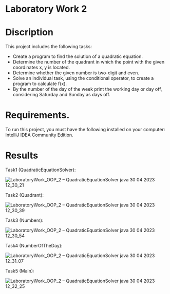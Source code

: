 # Laboratory Work 2

# Discription

This project includes the following tasks:
-	Create a program to find the solution of a quadratic equation.
-	Determine the number of the quadrant in which the point with the given coordinates x, y is located.
-	Determine whether the given number is two-digit and even.
-	Solve an individual task, using the conditional operator, to create a program to calculate f(x).
- By the number of the day of the week print the working day or day off, considering Saturday and Sunday as days off.


# Requirements.
To run this project, you must have the following installed on your computer: IntelliJ IDEA Community Edition.


# Results

Task1 (QuadraticEquationSolver): <br>

![LaboratoryWork_OOP_2 – QuadraticEquationSolver java 30 04 2023 12_30_21](https://user-images.githubusercontent.com/132139593/235347405-a6c871b0-720a-4f72-aa5b-adecaf0657c8.png)

Task2 (Quadrant): <br>

![LaboratoryWork_OOP_2 – QuadraticEquationSolver java 30 04 2023 12_30_39](https://user-images.githubusercontent.com/132139593/235347429-5cfb503b-31c4-4501-bffc-176262735ed3.png)

Task3 (Numbers): <br>

![LaboratoryWork_OOP_2 – QuadraticEquationSolver java 30 04 2023 12_30_54](https://user-images.githubusercontent.com/132139593/235347444-5a184c2e-96b4-4408-a399-0172992a828a.png)

Task4 (NumberOfTheDay): <br>

![LaboratoryWork_OOP_2 – QuadraticEquationSolver java 30 04 2023 12_31_07](https://user-images.githubusercontent.com/132139593/235347468-e585b3f5-0a39-463a-adde-3a256294cf11.png)

Task5 (Main): <br>

![LaboratoryWork_OOP_2 – QuadraticEquationSolver java 30 04 2023 12_32_25](https://user-images.githubusercontent.com/132139593/235347494-ec889572-0ace-423a-977b-3339512e8cc6.png)

